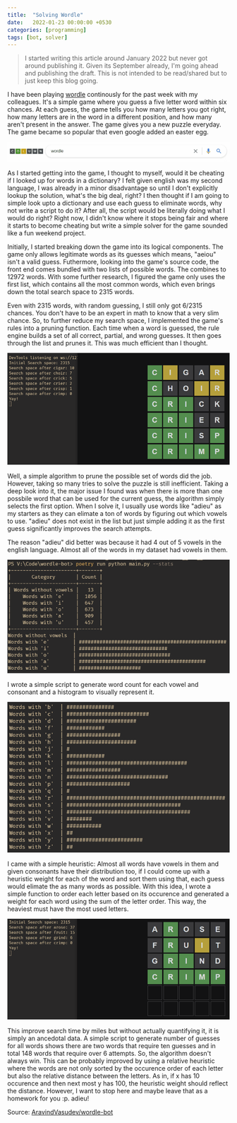 ```yaml
---
title:  "Solving Wordle"
date:   2022-01-23 00:00:00 +0530
categories: [programming]
tags: [bot, solver]
---
```


> I started writing this article around January 2022 but never got around
publishing it. Given its September already, I'm going ahead and publishing the
draft. This is not intended to be read/shared but to just keep this blog going.

I have been playing [wordle](https://www.powerlanguage.co.uk/wordle/)
continously for the past week with my colleagues. It's a simple game where you
guess a five letter word within six chances. At each guess, the game tells you
how many letters you got right, how many letters are in the word in a different
position, and how many aren't present in the answer. The game gives you a new
puzzle everyday. The game became so popular that even google added an easter
egg.

![Google Wordle Easter Egg](/images/blog/google_wordle_easter_egg.gif)

As I started getting into the game, I thought to myself, would it be cheating
if I looked up for words in a dictionary? I felt given english was my second
language, I was already in a minor disadvantage so until I don't explicitly
lookup the solution, what's the big deal, right? I then thought if I am going
to simple look upto a dictionary and use each guess to eliminate words, why
not write a script to do it? After all, the script would be literally doing
what I would do right? Right now, I didn't know where it stops being fair and
where it starts to become cheating but write a simple solver for the game
sounded like a fun weekend project.

Initially, I started breaking down the game into its logical components. The
game only allows legitimate words as its guesses which means, "aeiou" isn't a
valid guess. Futhermore, looking into the game's source code, the front end
comes bundled with two lists of possible words. The combines to 12972 words.
With some further research, I figured the game only uses the first list, which
contains all the most common words, which even brings down the total search
space to 2315 words.

Even with 2315 words, with random guessing, I still only got 6/2315 chances. You
don't have to be an expert in math to know that a very slim chance. So, to
further reduce my search space, I implemented the game's rules into a pruning
function. Each time when a word is guessed, the rule engine builds a set of all
correct, partial, and wrong guesses. It then goes through the list and prunes
it. This was much efficient than I thought.

![Wordle Solver: First Attempt](/images/blog/wordle_solver_1.png)

Well, a simple algorithm to prune the possible set of words did the job.
However, taking so many tries to solve the puzzle is still inefficient. Taking
a deep look into it, the major issue I found was when there is more than one
possbile word that can be used for the current guess, the algorithm simply
selects the first option. When I solve it, I usually use words like "adieu" as
my starters as they can elimate a ton of words by figuring out which vowels to
use. "adieu" does not exist in the list but just simple adding it as the first
guess significantly improves the search attempts.

The reason "adieu" did better was because it had 4 out of 5 vowels in the
english language. Almost all of the words in my dataset had vowels in them.

![Wordle Vowel Stats](/images/blog/wordle_vowel_stats.png)

I wrote a simple script to generate word count for each vowel and consonant
and a histogram to visually represent it.

![Wordle Consonant Stats](/images/blog/wordle_consonant_stats.png)

I came with a simple heuristic: Almost all words have vowels in them and given
consonants have their distribution too, if I could come up with a heuristic
weight for each of the word and sort them using that, each guess would elimate
the as many words as possible. With this idea, I wrote a simple function to
order each letter based on its occurence and generated a weight for each word
using the sum of the letter order. This way, the heaviest must have the most
used letters.

![Wordle Solver: Second Attempt](/images/blog/wordle_attempt_two.png)

This improve search time by miles but without actually quantifying it, it is
simply an ancedotal data. A simple script to generate number of guesses for all
words shows there are two words that require ten guesses and in total 148 words
that require over 6 attempts. So, the algorithm doesn't always win. This can be
probably improved by using a relative heuristic where the words are not only
sorted by the occurence order of each letter but also the relative distance
between the letters. As in, if x has 10 occurence and then next most y has 100,
the heuristic weight should reflect the distance. However, I want to stop here
and maybe leave that as a homework for you :p. adieu!

Source: [AravindVasudev/wordle-bot](https://github.com/AravindVasudev/wordle-bot)
